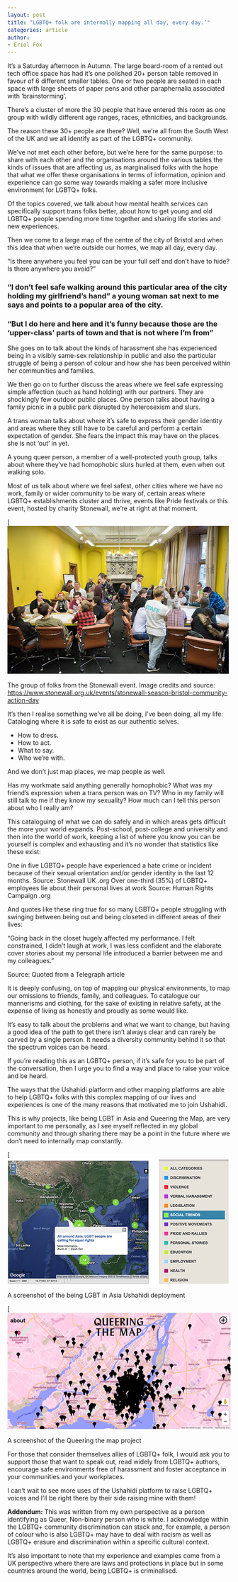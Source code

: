 ```yaml
---
layout: post
title: "LGBTQ+ folk are internally mapping all day, every day.’"
categories: article
author:
- Eriol Fox
---
```


It’s a Saturday afternoon in Autumn. The large board-room of a rented out tech office space has had it’s one polished 20+ person table removed in favour of 6 different smaller tables. One or two people are seated in each space with large sheets of paper pens and other paraphernalia associated with ‘brainstorming’.

There’s a cluster of more the 30 people that have entered this room as one group with wildly different age ranges, races, ethnicities, and backgrounds.

The reason these 30+ people are there? Well, we’re all from the South West of the UK and we all identify as part of the LGBTQ+ community.

We’ve not met each other before, but we’re here for the same purpose: to share with each other and the organisations around the various tables the kinds of issues that are affecting us, as marginalised folks with the hope that what we offer these organisations in terms of information, opinion and experience can go some way towards making a safer more inclusive environment for LGBTQ+ folks.

Of the topics covered, we talk about how mental health services can specifically support trans folks better, about how to get young and old LGBTQ+ people spending more time together and sharing life stories and new experiences.

Then we come to a large map of the centre of the city of Bristol and when this idea that when we’re outside our homes, we map all day, every day.

“Is there anywhere you feel you can be your full self and don’t have to hide? Is there anywhere you avoid?”

### “I don’t feel safe walking around this particular area of the city holding my girlfriend’s hand” a young woman sat next to me says and points to a popular area of the city.

### “But I do here and here and it’s funny because those are the ‘upper-class’ parts of town and that is not where I’m from”

She goes on to talk about the kinds of harassment she has experienced being in a visibly same-sex relationship in public and also the particular struggle of being a person of colour and how she has been perceived within her communities and families.

We then go on to further discuss the areas where we feel safe expressing simple affection (such as hand holding) with our partners. They are shockingly few outdoor public places. One person talks about having a family picnic in a public park disrupted by heterosexism and slurs.

A trans woman talks about where it’s safe to express their gender identity and areas where they still have to be careful and perform a certain expectation of gender. She fears the impact this may have on the places she is not ‘out’ in yet.

A young queer person, a member of a well-protected youth group, talks about where they’ve had homophobic slurs hurled at them, even when out walking solo.

Most of us talk about where we feel safest, other cities where we have no work, family or wider community to be wary of, certain areas where LGBTQ+ establishments cluster and thrive, events like Pride festivals or this event, hosted by charity Stonewall, we’re at right at that moment.

[![Stonewall event](https://github.com/Erioldoesdesign/erioldoesdesign.github.io/blob/master/images/stonewall.jpeg?raw=true)


The group of folks from the Stonewall event. Image credits and source: https://www.stonewall.org.uk/events/stonewall-season-bristol-community-action-day

It’s then I realise something we’ve all be doing, I’ve been doing, all my life: Cataloging where it is safe to exist as our authentic selves.

* How to dress.
* How to act.
* What to say.
* Who we’re with.

And we don’t just map places, we map people as well.

Has my workmate said anything generally homophobic?
What was my friend’s expression when a trans person was on TV?
Who in my family will still talk to me if they know my sexuality?
How much can I tell this person about who I really am?

This cataloguing of what we can do safely and in which areas gets difficult the more your world expands. Post-school, post-college and university and then into the world of work, keeping a list of where you know you can be yourself is complex and exhausting and it’s no wonder that statistics like these exist:

One in five LGBTQ+ people have experienced a hate crime or incident because of their sexual orientation and/or gender identity in the last 12 months. Source: Stonewall UK .org
Over one-third (35%) of LGBTQ+ employees lie about their personal lives at work Source: Human Rights Campaign .org

And quotes like these ring true for so many LGBTQ+ people struggling with swinging between being out and being closeted in different areas of their lives:

“Going back in the closet hugely affected my performance. I felt constrained, I didn’t laugh at work, I was less confident and the elaborate cover stories about my personal life introduced a barrier between me and my colleagues.”

Source: Quoted from a Telegraph article

It is deeply confusing, on top of mapping our physical environments, to map our omissions to friends, family, and colleagues. To catalogue our mannerisms and clothing, for the sake of existing in relative safety, at the expense of living as honestly and proudly as some would like.

It’s easy to talk about the problems and what we want to change, but having a good idea of the path to get there isn’t always clear and can rarely be carved by a single person. It needs a diversity community behind it so that the spectrum voices can be heard.

If you’re reading this as an LGBTQ+ person, if it’s safe for you to be part of the conversation, then I urge you to find a way and place to raise your voice and be heard.

The ways that the Ushahidi platform and other mapping platforms are able to help LGBTQ+ folks with this complex mapping of our lives and experiences is one of the many reasons that motivated me to join Ushahidi.

This is why projects, like being LGBT in Asia and Queering the Map, are very important to me personally, as I see myself reflected in my global community and through sharing there may be a point in the future where we don’t need to internally map constantly.

[![being LGBT in Asia Ushahidi deployment](https://github.com/Erioldoesdesign/erioldoesdesign.github.io/blob/master/images/LGBT-Asia.png?raw=true)

A screenshot of the being LGBT in Asia Ushahidi deployment


[![Queering the map project](https://github.com/Erioldoesdesign/erioldoesdesign.github.io/blob/master/images/queering-the-map.png?raw=true)

A screenshot of the Queering the map project


For those that consider themselves allies of LGBTQ+ folk, I would ask you to support those that want to speak out, read widely from LGBTQ+ authors, encourage safe environments free of harassment and foster acceptance in your communities and your workplaces.

I can’t wait to see more uses of the Ushahidi platform to raise LGBTQ+ voices and I’ll be right there by their side raising mine with them!

**Addendum:** This was written from my own perspective as a person identifying as Queer, Non-binary person who is white. I acknowledge within the LGBTQ+ community discrimination can stack and, for example, a person of colour who is also LGBTQ+ may have to deal with racism as well as LGBTQ+ erasure and discrimination within a specific cultural context.

It’s also important to note that my experience and examples come from a UK perspective where there are laws and protections in place but in some countries around the world, being LGBTQ+ is criminalised.